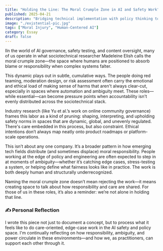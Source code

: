 ```yaml
---
title: "Holding the Line: The Moral Crumple Zone in AI and Safety Work"
published: 2025-04-21
description: "Bridging technical implementation with policy thinking to create AI systems that prioritize safety, empathy, and trust."
image: "./existential-pic.jpg"
tags: ["Moral Injury", "Human-Centered AI"]
category: Essay
draft: false
---
```



IIn the world of AI governance, safety testing, and content oversight, many of us operate in what sociotechnical researcher Madeleine Elish calls the moral crumple zone—the space where humans are positioned to absorb blame or responsibility when complex systems falter.

This dynamic plays out in subtle, cumulative ways. The people doing red teaming, moderation design, or risk assessment often carry the emotional and ethical load of making sense of harms that aren't always clear-cut, especially in spaces where automation and ambiguity meet. These roles—while essential—can become pressure points when accountability isn't evenly distributed across the sociotechnical stack.

Industry research (like Yu et al.’s work on online community governance) frames this labor as a kind of pruning: shaping, interpreting, and upholding safety norms in spaces that are dynamic, global, and unevenly regulated. There's care embedded in this process, but also constraint. Ethical intentions don’t always map neatly onto product roadmaps or platform-scale operations.

This isn’t about any one company. It’s a broader pattern in how emerging tech fields distribute (and sometimes displace) moral responsibility. People working at the edge of policy and engineering are often expected to step in at moments of ambiguity—whether it’s catching edge cases, stress-testing a system, or helping define what fairness looks like in practice. The work is both deeply human and structurally underrecognized.

Naming the moral crumple zone doesn’t mean rejecting the work—it means creating space to talk about how responsibility and care are shared. For those of us in these roles, it’s also a reminder: we’re not alone in holding that line.



<!-- a short reflection box you can add to the end of the blog post. Add this HTML into your .md file, and the .reflection-box and .reflection-box h3 into the main stylesheet (main.css)-->
<div class="reflection-box">
  <h3>✍️ Personal Reflection</h3>
  <p>
    I wrote this piece not just to document a concept, but to process what it feels like to do care-oriented, edge-case work in the AI safety and policy space.
    I'm continually reflecting on how responsibility, ambiguity, and power circulate in these environments—and how we, as practitioners, can support each other through it.
  </p>
</div>


<!-- To add the CSS code in-line instead, add:

<div style="background-color:#f5f5fa; border-left:4px solid #7a7aff; padding:1rem; margin:2rem 0; border-radius:0.5rem; font-size:0.95rem; line-height:1.6;">
  <h3 style="margin-top:0; font-size:1.1rem; color:#333366;">✍️ Personal Reflection</h3>
  <p>
    I wrote this piece not just to document a concept, but to process what it feels like to do care-oriented, edge-case work in the AI safety and policy space.
    I'm continually reflecting on how responsibility, ambiguity, and power circulate in these environments—and how we, as practitioners, can support each other through it.
  </p>
</div>
-->
